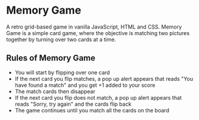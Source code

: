 # Memory Game
A retro grid-based game in vanilla JavaScript, HTML and CSS. Memory Game is a simple card game, where the objective is matching two pictures together by turning over two cards at a time. 

## Rules of Memory Game
- You will start by flipping over one card
- If the next card you flip matches, a pop up alert appears that reads "You have found a match" and you get +1 added to your score
- The match cards then disappear
- If the next card you flip does not match, a pop up alert appears that reads "Sorry, try again"    and the cards flip back
- The game continues until you match all the cards on the board